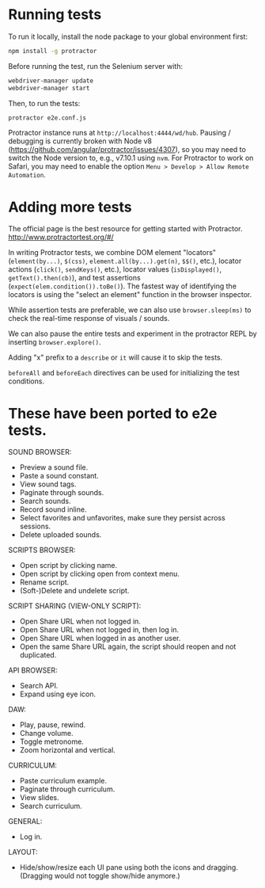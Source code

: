 # Running tests
To run it locally, install the node package to your global environment first:

```bash
npm install -g protractor
```

Before running the test, run the Selenium server with:

```bash
webdriver-manager update
webdriver-manager start
```

Then, to run the tests:

```bash
protractor e2e.conf.js
```

Protractor instance runs at `http://localhost:4444/wd/hub`. Pausing / debugging is currently broken with Node v8 (https://github.com/angular/protractor/issues/4307), so you may need to switch the Node version to, e.g., v7.10.1 using `nvm`. For Protractor to work on Safari, you may need to enable the option `Menu > Develop > Allow Remote Automation`.


# Adding more tests

The official page is the best resource for getting started with Protractor. http://www.protractortest.org/#/

In writing Protractor tests, we combine DOM element "locators" (`element(by...)`, `$(css)`, `element.all(by...).get(n)`, `$$()`, etc.), locator actions (`click()`, `sendKeys()`, etc.), locator values (`isDisplayed()`, `getText().then(cb)`), and test assertions (`expect(elem.condition()).toBe()`). The fastest way of identifying the locators is using the "select an element" function in the browser inspector. 

While assertion tests are preferable, we can also use `browser.sleep(ms)` to check the real-time response of visuals / sounds. 

We can also pause the entire tests and experiment in the protractor REPL by inserting `browser.explore()`.

Adding "x" prefix to a `describe` or `it` will cause it to skip the tests.

`beforeAll` and `beforeEach` directives can be used for initializing the test conditions.


# These have been ported to e2e tests.

SOUND BROWSER:
- Preview a sound file.
- Paste a sound constant.
- View sound tags.
- Paginate through sounds.
- Search sounds.
- Record sound inline.
- Select favorites and unfavorites, make sure they persist across sessions.
- Delete uploaded sounds.

SCRIPTS BROWSER:
- Open script by clicking name.
- Open script by clicking open from context menu.
- Rename script.
- (Soft-)Delete and undelete script.

SCRIPT SHARING (VIEW-ONLY SCRIPT):
- Open Share URL when not logged in.
- Open Share URL when not logged in, then log in.
- Open Share URL when logged in as another user.
- Open the same Share URL again, the script should reopen and not duplicated.

API BROWSER:
- Search API.
- Expand using eye icon.

DAW:
- Play, pause, rewind.
- Change volume.
- Toggle metronome.
- Zoom horizontal and vertical.

CURRICULUM:
- Paste curriculum example.
- Paginate through curriculum.
- View slides.
- Search curriculum.

GENERAL:
- Log in.

LAYOUT:
- Hide/show/resize each UI pane using both the icons and dragging. (Dragging would not toggle show/hide anymore.)

